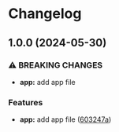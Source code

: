 # Changelog

## 1.0.0 (2024-05-30)


### ⚠ BREAKING CHANGES

* **app:** add app file

### Features

* **app:** add app file ([603247a](https://github.com/zaap59/sandbox-release-2/commit/603247a83143a07aadeaa065b509cd862bf911f2))
